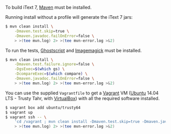To build iText 7, [Maven][1] must be installed.

Running install without a profile will generate the iText 7 jars:
```bash
$ mvn clean install \
    -Dmaven.test.skip=true \
    -Dmaven.javadoc.failOnError=false \
    > >(tee mvn.log) 2> >(tee mvn-error.log >&2)
```

To run the tests, [Ghostscript][2] and [Imagemagick][3] must be installed.
```bash
$ mvn clean install \
    -Dmaven.test.failure.ignore=false \
    -DgsExec=$(which gs) \
    -DcompareExec=$(which compare) \
    -Dmaven.javadoc.failOnError=false \
    > >(tee mvn.log) 2> >(tee mvn-error.log >&2)
```

You can use the supplied `Vagrantfile` to get a [Vagrant][4] VM ([Ubuntu][5] 14.04 LTS - Trusty Tahr, with [VirtualBox][6]) with all the required software installed.
```bash
$ vagrant box add ubuntu/trusty64
$ vagrant up
$ vagrant ssh -- \
    'cd /vagrant ; mvn clean install -Dmaven.test.skip=true -Dmaven.javadoc.failOnError=false' \
    > >(tee mvn.log) 2> >(tee mvn-error.log >&2)
```

[1]: http://maven.apache.org/
[2]: http://www.ghostscript.com/
[3]: http://www.imagemagick.org/
[4]: https://www.vagrantup.com/
[5]: http://www.ubuntu.com/
[6]: https://www.virtualbox.org/